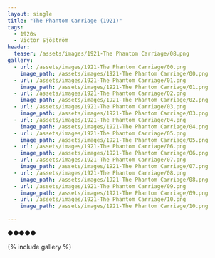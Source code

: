 ```yaml
---
layout: single
title: "The Phantom Carriage (1921)"
tags:
  - 1920s 
  - Victor Sjöström
header:
  teaser: /assets/images/1921-The Phantom Carriage/08.png
gallery:
  - url: /assets/images/1921-The Phantom Carriage/00.png
    image_path: /assets/images/1921-The Phantom Carriage/00.png  
  - url: /assets/images/1921-The Phantom Carriage/01.png
    image_path: /assets/images/1921-The Phantom Carriage/01.png
  - url: /assets/images/1921-The Phantom Carriage/02.png
    image_path: /assets/images/1921-The Phantom Carriage/02.png
  - url: /assets/images/1921-The Phantom Carriage/03.png
    image_path: /assets/images/1921-The Phantom Carriage/03.png
  - url: /assets/images/1921-The Phantom Carriage/04.png
    image_path: /assets/images/1921-The Phantom Carriage/04.png
  - url: /assets/images/1921-The Phantom Carriage/05.png
    image_path: /assets/images/1921-The Phantom Carriage/05.png
  - url: /assets/images/1921-The Phantom Carriage/06.png
    image_path: /assets/images/1921-The Phantom Carriage/06.png
  - url: /assets/images/1921-The Phantom Carriage/07.png
    image_path: /assets/images/1921-The Phantom Carriage/07.png
  - url: /assets/images/1921-The Phantom Carriage/08.png
    image_path: /assets/images/1921-The Phantom Carriage/08.png
  - url: /assets/images/1921-The Phantom Carriage/09.png
    image_path: /assets/images/1921-The Phantom Carriage/09.png
  - url: /assets/images/1921-The Phantom Carriage/10.png
    image_path: /assets/images/1921-The Phantom Carriage/10.png
 
---
```

●●●●●

{% include gallery %}
